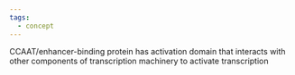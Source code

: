 ```yaml
---
tags:
  - concept
---
```


CCAAT/enhancer-binding protein
has activation domain that interacts with other components of transcription machinery to activate transcription